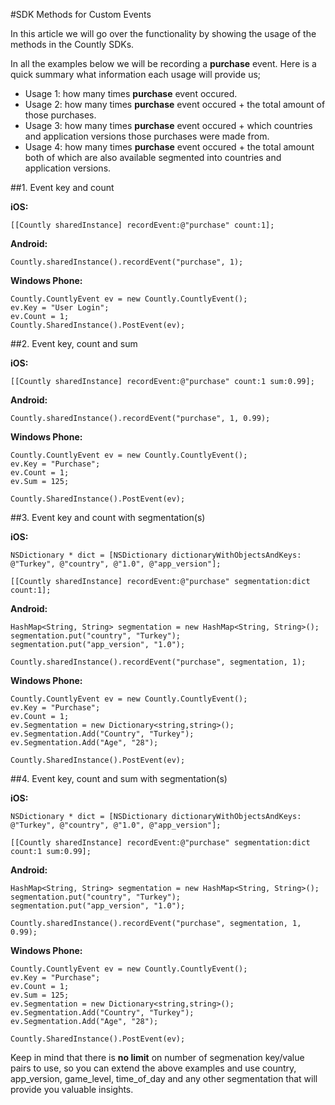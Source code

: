 #SDK Methods for Custom Events

In this article we will go over the functionality by showing the usage of the methods in the Countly SDKs.

In all the examples below we will be recording a **purchase** event. Here is a quick summary what information each usage will provide us;

* Usage 1: how many times **purchase** event occured.
* Usage 2: how many times **purchase** event occured + the total amount of those purchases.
* Usage 3: how many times **purchase** event occured + which countries and application versions those purchases were made from.
* Usage 4: how many times **purchase** event occured + the total amount both of which are also available segmented into countries and application versions.

##1. Event key and count

**iOS:**

	[[Countly sharedInstance] recordEvent:@"purchase" count:1];

**Android:**

	Countly.sharedInstance().recordEvent("purchase", 1);

**Windows Phone:**

	Countly.CountlyEvent ev = new Countly.CountlyEvent();
	ev.Key = "User Login";
	ev.Count = 1;
	Countly.SharedInstance().PostEvent(ev);

##2. Event key, count and sum

**iOS:**

	[[Countly sharedInstance] recordEvent:@"purchase" count:1 sum:0.99];

**Android:**

	Countly.sharedInstance().recordEvent("purchase", 1, 0.99);

**Windows Phone:**

	Countly.CountlyEvent ev = new Countly.CountlyEvent();
	ev.Key = "Purchase";
	ev.Count = 1;
	ev.Sum = 125;

	Countly.SharedInstance().PostEvent(ev);

##3. Event key and count with segmentation(s)

**iOS:**

	NSDictionary * dict = [NSDictionary dictionaryWithObjectsAndKeys: @"Turkey", @"country", @"1.0", @"app_version"];

	[[Countly sharedInstance] recordEvent:@"purchase" segmentation:dict count:1];

**Android:**

	HashMap<String, String> segmentation = new HashMap<String, String>();
	segmentation.put("country", "Turkey");
	segmentation.put("app_version", "1.0");

	Countly.sharedInstance().recordEvent("purchase", segmentation, 1);

**Windows Phone:**

	Countly.CountlyEvent ev = new Countly.CountlyEvent();
	ev.Key = "Purchase";
	ev.Count = 1;
	ev.Segmentation = new Dictionary<string,string>();
	ev.Segmentation.Add("Country", "Turkey");
	ev.Segmentation.Add("Age", "28");

	Countly.SharedInstance().PostEvent(ev);

##4. Event key, count and sum with segmentation(s)

**iOS:**

	NSDictionary * dict = [NSDictionary dictionaryWithObjectsAndKeys: @"Turkey", @"country", @"1.0", @"app_version"];

	[[Countly sharedInstance] recordEvent:@"purchase" segmentation:dict count:1 sum:0.99];

**Android:**

	HashMap<String, String> segmentation = new HashMap<String, String>();
	segmentation.put("country", "Turkey");
	segmentation.put("app_version", "1.0");

	Countly.sharedInstance().recordEvent("purchase", segmentation, 1, 0.99);

**Windows Phone:**

	Countly.CountlyEvent ev = new Countly.CountlyEvent();
	ev.Key = "Purchase";
	ev.Count = 1;
	ev.Sum = 125;
	ev.Segmentation = new Dictionary<string,string>();
	ev.Segmentation.Add("Country", "Turkey");
	ev.Segmentation.Add("Age", "28");

	Countly.SharedInstance().PostEvent(ev);



Keep in mind that there is **no limit** on number of segmenation key/value pairs to use, so you can extend the above examples and use country, app\_version, game\_level, time\_of\_day and any other segmentation that will provide you valuable insights.
